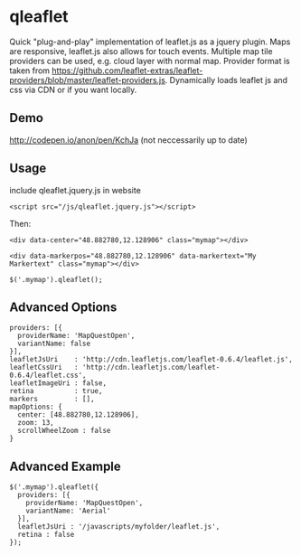 qleaflet
========

Quick "plug-and-play" implementation of leaflet.js as a jquery plugin. 
Maps are responsive, leaflet.js also allows for touch events.
Multiple map tile providers can be used, e.g. cloud layer with normal map.
Provider format is taken from https://github.com/leaflet-extras/leaflet-providers/blob/master/leaflet-providers.js.
Dynamically loads leaflet js and css via CDN or if you want locally.

## Demo
http://codepen.io/anon/pen/KchJa (not neccessarily up to date)

## Usage 
include qleaflet.jquery.js in website
```
<script src="/js/qleaflet.jquery.js"></script>
```
Then:
```
<div data-center="48.882780,12.128906" class="mymap"></div>
```
```
<div data-markerpos="48.882780,12.128906" data-markertext="My Markertext" class="mymap"></div>
```
```
$('.mymap').qleaflet();
```

## Advanced Options
```
providers: [{
  providerName: 'MapQuestOpen',
  variantName: false
}],
leafletJsUri    : 'http://cdn.leafletjs.com/leaflet-0.6.4/leaflet.js',
leafletCssUri   : 'http://cdn.leafletjs.com/leaflet-0.6.4/leaflet.css',
leafletImageUri : false,
retina          : true,
markers         : [],
mapOptions: {
  center: [48.882780,12.128906],
  zoom: 13,
  scrollWheelZoom : false
}
```
## Advanced Example
```
$('.mymap').qleaflet({
  providers: [{
    providerName: 'MapQuestOpen',
    variantName: 'Aerial'
  }],
  leafletJsUri : '/javascripts/myfolder/leaflet.js',
  retina : false
});
```
